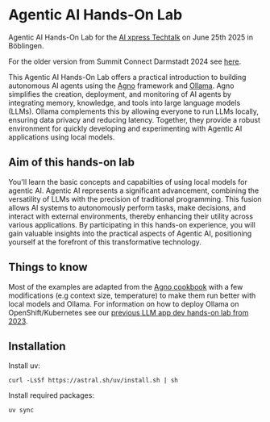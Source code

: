 # Agentic AI Hands-On Lab
Agentic AI Hands-On Lab for the [AI xpress Techtalk](https://aixpress.io/events/ai-xpress-net-agentic-ai-einfuehrung-und-praxis/) on June 25th 2025 in Böblingen.

For the older version from Summit Connect Darmstadt 2024 see [here](https://github.com/sroecker/AgenticAI-HandsOn/tree/Darmstadt_2024_v2).

This Agentic AI Hands-On Lab offers a practical introduction to building autonomous AI agents using the [Agno](https://www.agno.com/) framework and [Ollama](https://ollama.com/). Agno simplifies the creation, deployment, and monitoring of AI agents by integrating memory, knowledge, and tools into large language models (LLMs). Ollama complements this by allowing everyone to run LLMs locally, ensuring data privacy and reducing latency. Together, they provide a robust environment for quickly developing and experimenting with Agentic AI applications using local models.

## Aim of this hands-on lab
You'll learn the basic concepts and capabilties of using local models for agentic AI.
Agentic AI represents a significant advancement, combining the versatility of LLMs with the precision of traditional programming. This fusion allows AI systems to autonomously perform tasks, make decisions, and interact with external environments, thereby enhancing their utility across various applications. By participating in this hands-on experience, you will gain valuable insights into the practical aspects of Agentic AI, positioning yourself at the forefront of this transformative technology.

## Things to know

Most of the examples are adapted from the [Agno cookbook](https://github.com/agno-agi/agno/tree/main/cookbook) with a few modifications (e.g context size, temperature) to make them run better with local models and Ollama.
For information on how to deploy Ollama on OpenShift/Kubernetes see our [previous LLM app dev hands-on lab from 2023](https://github.com/sroecker/LLM_AppDev-HandsOn).

## Installation

Install uv:
```
curl -LsSf https://astral.sh/uv/install.sh | sh
```

Install required packages:
```
uv sync
```
